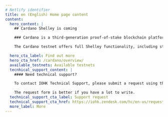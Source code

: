```yaml
---
# Netlify identifier
title: en (English) Home page content
content:
  hero_content: |
    ## Cardano Shelley is coming

    ### Cardano is a third-generation proof-of-stake blockchain platform and home to the ada cryptocurrency. The Cardano testnet sits at the vanguard of the network's development. It provides a sandboxed environment for continuing innovation, harnessing the power of our community to iterate and improve.

    The Cardano testnet offers full Shelley functionality, including stake pools, stake delegation, and decentralization. The testnet is now open for any stake pool operator who wishes to come on board, as we prepare to launch Shelley on the Cardano mainnet.

  hero_cta_label: Find out more
  hero_cta_href: /cardano/overview/
  available_testnets: Available testnets
  tecnhical_support_content: |
    #### Need technical support?

    To contact IOHK Technical Support, please submit a request using the Submit a request form. You can also click on the Support button at the bottom right of your screen.

    The request form is better if you have a lot to write.
  technical_support_cta_label: Support request
  technical_support_cta_href: https://iohk.zendesk.com/hc/en-us/requests/new/
  more_label: More
---
```

